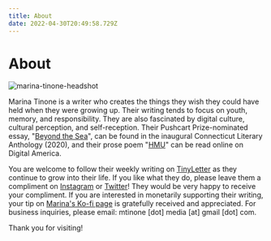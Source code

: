 ```yaml
---
title: About
date: 2022-04-30T20:49:58.729Z
---
```

# About

![marina-tinone-headshot](/images/mtinone-headshot.webp)

Marina Tinone is a writer who creates the things they wish they could have held when they were growing up. Their writing tends to focus on youth, memory, and responsibility. They are also fascinated by digital culture, cultural perception, and self-reception. Their Pushcart Prize-nominated essay, "[Beyond the Sea](https://www.mtinone.com/portfolio/beyond-the-sea/)", can be found in the inaugural Connecticut Literary Anthology (2020), and their prose poem "[HMU](https://www.mtinone.com/portfolio/hmu/)" can be read online on Digital America. 

You are welcome to follow their weekly writing on [](https://mtinone.substack.com/p/coming-soon)[TinyLetter](https://tinyletter.com/mtinone) as they continue to grow into their life. If you like what they do, please leave them a compliment on [Instagram](https://www.instagram.com/mtinone/) or [Twitter](https://twitter.com/mtinone)! They would be very happy to receive your compliment. If you are interested in monetarily supporting their writing, your tip on [Marina's Ko-fi page](https://ko-fi.com/mtinone) is gratefully received and appreciated. For business inquiries, please email: mtinone \[dot] media \[at]  gmail \[dot] com. 

Thank you for visiting!